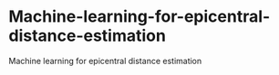 # Machine-learning-for-epicentral-distance-estimation
Machine learning for epicentral distance estimation
